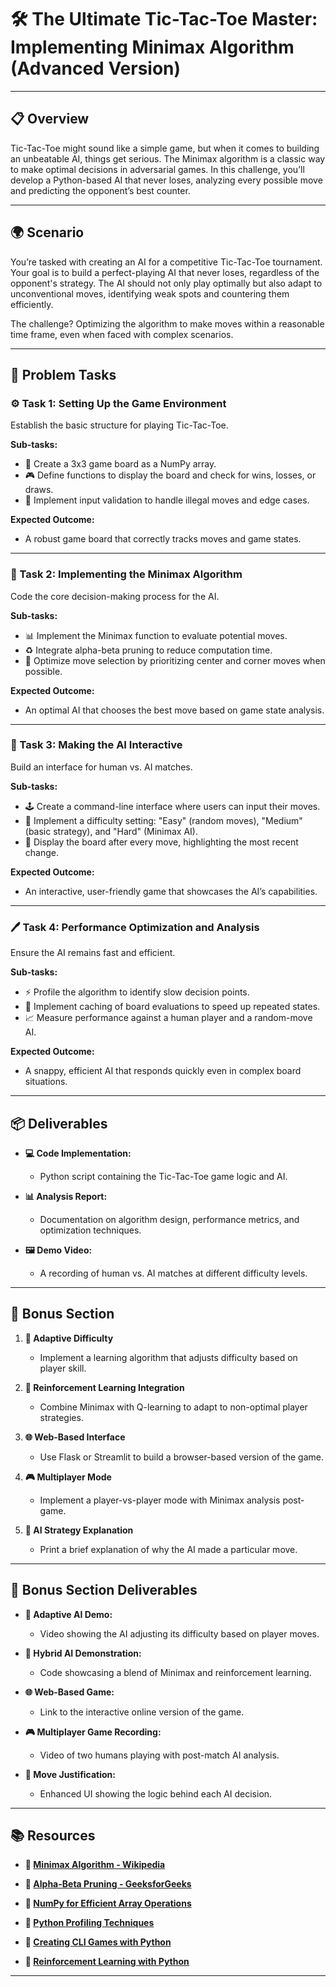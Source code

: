# 🛠️ The Ultimate Tic-Tac-Toe Master: Implementing Minimax Algorithm (Advanced Version)

---

## 📋 Overview
Tic-Tac-Toe might sound like a simple game, but when it comes to building an unbeatable AI, things get serious. The Minimax algorithm is a classic way to make optimal decisions in adversarial games. In this challenge, you’ll develop a Python-based AI that never loses, analyzing every possible move and predicting the opponent’s best counter.

---

## 🌍 Scenario
You’re tasked with creating an AI for a competitive Tic-Tac-Toe tournament. Your goal is to build a perfect-playing AI that never loses, regardless of the opponent's strategy. The AI should not only play optimally but also adapt to unconventional moves, identifying weak spots and countering them efficiently.

The challenge? Optimizing the algorithm to make moves within a reasonable time frame, even when faced with complex scenarios.

---

## 📝 Problem Tasks

### ⚙️ Task 1: Setting Up the Game Environment
Establish the basic structure for playing Tic-Tac-Toe.

**Sub-tasks:**
- 🧠 Create a 3x3 game board as a NumPy array.
- 🎮 Define functions to display the board and check for wins, losses, or draws.
- 💾 Implement input validation to handle illegal moves and edge cases.

**Expected Outcome:**
- A robust game board that correctly tracks moves and game states.

---

### 🔬 Task 2: Implementing the Minimax Algorithm
Code the core decision-making process for the AI.

**Sub-tasks:**
- 📊 Implement the Minimax function to evaluate potential moves.
- ♻️ Integrate alpha-beta pruning to reduce computation time.
- 🚀 Optimize move selection by prioritizing center and corner moves when possible.

**Expected Outcome:**
- An optimal AI that chooses the best move based on game state analysis.

---

### 🔧 Task 3: Making the AI Interactive
Build an interface for human vs. AI matches.

**Sub-tasks:**
- 🕹️ Create a command-line interface where users can input their moves.
- 🧠 Implement a difficulty setting: "Easy" (random moves), "Medium" (basic strategy), and "Hard" (Minimax AI).
- 🔄 Display the board after every move, highlighting the most recent change.

**Expected Outcome:**
- An interactive, user-friendly game that showcases the AI’s capabilities.

---

### 🖊️ Task 4: Performance Optimization and Analysis
Ensure the AI remains fast and efficient.

**Sub-tasks:**
- ⚡ Profile the algorithm to identify slow decision points.
- 🧮 Implement caching of board evaluations to speed up repeated states.
- 📈 Measure performance against a human player and a random-move AI.

**Expected Outcome:**
- A snappy, efficient AI that responds quickly even in complex board situations.

---

## 📦 Deliverables
- **💻 Code Implementation:**
  - Python script containing the Tic-Tac-Toe game logic and AI.

- **📊 Analysis Report:**
  - Documentation on algorithm design, performance metrics, and optimization techniques.

- **🖼️ Demo Video:**
  - A recording of human vs. AI matches at different difficulty levels.

---

## 🎁 Bonus Section
1. **🎲 Adaptive Difficulty**
   - Implement a learning algorithm that adjusts difficulty based on player skill.

2. **🧠 Reinforcement Learning Integration**
   - Combine Minimax with Q-learning to adapt to non-optimal player strategies.

3. **🌐 Web-Based Interface**
   - Use Flask or Streamlit to build a browser-based version of the game.

4. **🎮 Multiplayer Mode**
   - Implement a player-vs-player mode with Minimax analysis post-game.

5. **🔄 AI Strategy Explanation**
   - Print a brief explanation of why the AI made a particular move.

---

## 🏅 Bonus Section Deliverables
- **🎲 Adaptive AI Demo:**
  - Video showing the AI adjusting its difficulty based on player moves.

- **🧠 Hybrid AI Demonstration:**
  - Code showcasing a blend of Minimax and reinforcement learning.

- **🌐 Web-Based Game:**
  - Link to the interactive online version of the game.

- **🎮 Multiplayer Game Recording:**
  - Video of two humans playing with post-match AI analysis.

- **🔄 Move Justification:**
  - Enhanced UI showing the logic behind each AI decision.

---

## 📚 Resources

- **🔗 [Minimax Algorithm - Wikipedia](https://en.wikipedia.org/wiki/Minimax)**

- **🔗 [Alpha-Beta Pruning - GeeksforGeeks](https://www.geeksforgeeks.org/minimax-algorithm-in-game-theory/)**

- **🔗 [NumPy for Efficient Array Operations](https://numpy.org/)**

- **🔗 [Python Profiling Techniques](https://docs.python.org/3/library/profile.html)**

- **🔗 [Creating CLI Games with Python](https://realpython.com/python-command-line-interfaces-cli/)**

- **🔗 [Reinforcement Learning with Python](https://www.tensorflow.org/agents)**

---
